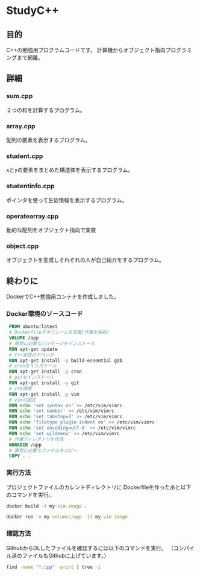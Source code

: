 # StudyC++
## 目的
C++の勉強用プログラムコードです。
計算機からオブジェクト指向プログラミングまで網羅。
## 詳細
### sum.cpp
２つの和を計算するプログラム。
### array.cpp
配列の要素を表示するプログラム。
### student.cpp
xとyの要素をまとめた構造体を表示するプログラム。
### studentinfo.cpp
ポインタを使って生徒情報を表示するプログラム。
### operatearray.cpp
動的な配列をオブジェクト指向で実装
### object.cpp
オブジェクトを生成しそれぞれの人が自己紹介をするプログラム。
## 終わりに
DockerでC++勉強用コンテナを作成しました。
### Docker環境のソースコード
```Dockerfile
 FROM ubuntu:latest
 # Dockerfileでボリュームを定義(作業を保存)
 VOLUME /app
 # 開発に必要なパッケージをインストール
 RUN apt-get update
 # C++言語のデバッガ
 RUN apt-get install -y build-essential gdb
 # cronをインストール 
 RUN apt-get install -y cron
 # gitをインストール
 RUN apt-get install -y git
 # vim環境
 RUN apt-get install -y vim
 # vimの設定
 RUN echo 'set syntax on' >> /etc/vim/vimrc
 RUN echo 'set number' >> /etc/vim/vimrc
 RUN echo 'set tabstop=2' >> /etc/vim/vimrc
 RUN echo 'filetype plugin indent on' >> /etc/vim/vimrc
 RUN echo 'set encoding=utf-8' >> /etc/vim/vimrc
 RUN echo 'set wildmenu' >> /etc/vim/vimrc
 # 作業ディレクトリを作成
 WORKDIR /app
 # 開発に必要なファイルをコピー
 COPY . .
```
### 実行方法
プロジェクトファイルのカレントディレクトリに
Dockerfileを作ったあと以下のコマンドを実行。
```cmd
docker build -t my-vim-image .
```
```cmd
docker run -v my-volume:/app -it my-vim-image
```
### 確認方法
GithubからDLしたファイルを確認するには以下のコマンドを実行。
（コンパイル済のファイルもGithubに上げています。）
```bash
find -name "*.cpp" -print | tree -i
```
